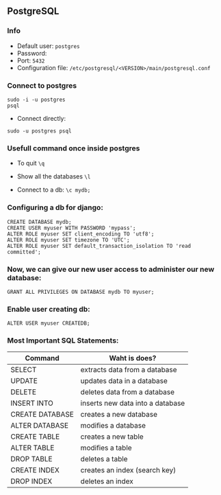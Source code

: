 ## PostgreSQL



### Info

* Default user: `postgres`
* Password:
* Port: `5432`
* Configuration file: `/etc/postgresql/<VERSION>/main/postgresql.conf`

### Connect to postgres

```
sudo -i -u postgres
psql
```
* Connect directly:
```
sudo -u postgres psql
```


### Usefull command once inside postgres

* To quit `\q`

* Show all the databases `\l`

* Connect to a db: `\c mydb;`

###  Configuring a db for django:
```
CREATE DATABASE mydb;
CREATE USER myuser WITH PASSWORD 'mypass';
ALTER ROLE myuser SET client_encoding TO 'utf8';
ALTER ROLE myuser SET timezone TO 'UTC';
ALTER ROLE myuser SET default_transaction_isolation TO 'read committed';
```

### Now, we can give our new user access to administer our new database:

```
GRANT ALL PRIVILEGES ON DATABASE mydb TO myuser;
```


### Enable user creating db:
```
ALTER USER myuser CREATEDB;
```



### Most Important SQL Statements:

Command  |  Waht is does?
--|--
SELECT  | extracts data from a database
UPDATE | updates data in a database
DELETE | deletes data from a database
INSERT INTO | inserts new data into a database
CREATE DATABASE | creates a new database
ALTER DATABASE | modifies a database
CREATE TABLE | creates a new table
ALTER TABLE | modifies a table
DROP TABLE | deletes a table
CREATE INDEX | creates an index (search key)
DROP INDEX | deletes an index  |
